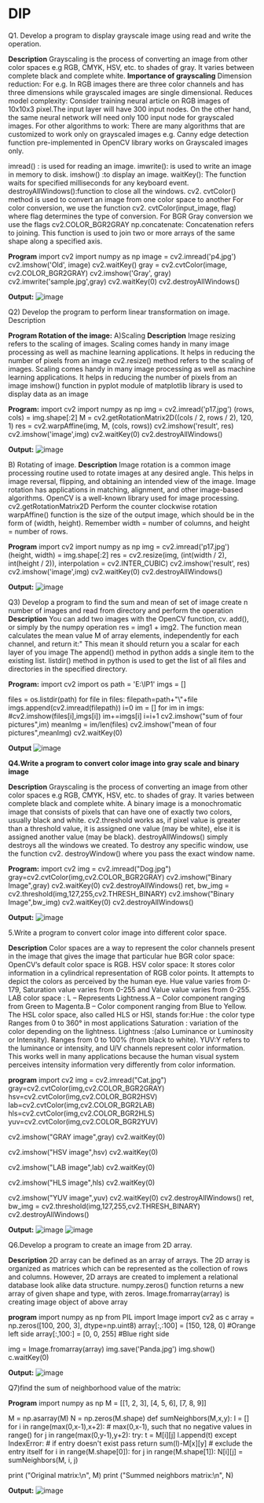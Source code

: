 # DIP
Q1. Develop a program to display grayscale image using read and write the operation.

**Description**
Grayscaling is the process of converting an image from other color spaces e.g RGB, CMYK, HSV, etc. to shades of gray. It varies between complete black and complete white.
**Importance of grayscaling**
Dimension reduction: For e.g. In RGB images there are three color channels and has three dimensions while grayscaled images are single dimensional.
Reduces model complexity: Consider training neural article on RGB images of 10x10x3 pixel.The input layer will have 300 input nodes. On the other hand, the same neural network will need only 100 input node for grayscaled images.
For other algorithms to work: There are many algorithms that are customized to work only on grayscaled images e.g. Canny edge detection function pre-implemented in OpenCV library works on Grayscaled images only.

imread() : is used for reading an image. 
imwrite(): is used to write an image in memory to disk. 
imshow() :to display an image. 
waitKey(): The function waits for specified milliseconds for any keyboard event.
destroyAllWindows():function to close all the windows. cv2. cvtColor() method is used to convert an image from one color space to another For color conversion, we use the function cv2. cvtColor(input_image, flag) where flag determines the type of conversion. For BGR Gray conversion we use the flags cv2.COLOR_BGR2GRAY
np.concatenate: Concatenation refers to joining. This function is used to join two or more arrays of the same shape along a specified axis.

**Program**
import cv2 
import numpy as np 
image = cv2.imread('p4.jpg') 
cv2.imshow('Old', image) 
cv2.waitKey() 
gray = cv2.cvtColor(image, cv2.COLOR_BGR2GRAY) 
cv2.imshow('Gray', gray) 
cv2.imwrite('sample.jpg',gray) 
cv2.waitKey(0) 
cv2.destroyAllWindows()

**Output:**
![image](https://user-images.githubusercontent.com/72294293/104423697-6c9a9680-55a4-11eb-81c0-e202500b807c.png)





Q2) Develop the program to perform linear transformation on image. Description

**Program Rotation of the image:**
A)Scaling
**Description**
Image resizing refers to the scaling of images. Scaling comes handy in many image processing as well as machine learning applications. It helps in reducing the number of pixels from an image 
cv2.resize() method refers to the scaling of images. Scaling comes handy in many image processing as well as machine learning applications. It helps in reducing the number of pixels from an image 
imshow() function in pyplot module of matplotlib library is used to display data as an image

**Program:**
import cv2 import numpy as np 
img = cv2.imread('p17.jpg') 
(rows, cols) = img.shape[:2] 
M = cv2.getRotationMatrix2D((cols / 2, rows / 2), 120, 1) 
res = cv2.warpAffine(img, M, (cols, rows)) 
cv2.imshow('result', res) 
cv2.imshow('image',img) 
cv2.waitKey(0) 
cv2.destroyAllWindows()

**Output:**
![image](https://user-images.githubusercontent.com/72294293/104424552-88eb0300-55a5-11eb-95f0-6aa41f691bef.png)

B) Rotating of image. 
**Description**
Image rotation is a common image processing routine used to rotate images at any desired angle. This helps in image reversal, flipping, and obtaining an intended view of the image. Image rotation has applications in matching, alignment, and other image-based algorithms. 
OpenCV is a well-known library used for image processing.
cv2.getRotationMatrix2D Perform the counter clockwise rotation
warpAffine() function is the size of the output image, which should be in the form of (width, height). Remember width = number of columns, and height = number of rows.

**Program**
import cv2 
import numpy as np 
img = cv2.imread('p17.jpg') 
(height, width) = img.shape[:2] 
res = cv2.resize(img, (int(width / 2), int(height / 2)), interpolation = cv2.INTER_CUBIC) 
cv2.imshow('result', res) 
cv2.imshow('image',img) 
cv2.waitKey(0) 
cv2.destroyAllWindows()

**Output:**
![image](https://user-images.githubusercontent.com/72294293/104425426-ac627d80-55a6-11eb-8d93-26c109923644.png)


Q3) Develop a program to find the sum and mean of set of image create n number of images and read from directory and perform the operation
**Description**
You can add two images with the OpenCV function, cv. add(), or simply by the numpy operation res = img1 + img2.
The function mean calculates the mean value M of array elements, independently for each channel, and return it:" This mean it should return you a scalar for each layer of you image
The append() method in python adds a single item to the existing list.
listdir() method in python is used to get the list of all files and directories in the specified directory.

**Program:**
import cv2
import os
path = 'E:\IP1'
imgs = []

files = os.listdir(path)
for file in files:
    filepath=path+"\\"+file
    imgs.append(cv2.imread(filepath))
i=0
im = []
for im in imgs:
    #cv2.imshow(files[i],imgs[i])
    im+=imgs[i]
    i=i+1
cv2.imshow("sum of four pictures",im)
meanImg = im/len(files)
cv2.imshow("mean of four pictures",meanImg)
cv2.waitKey(0)

**Output**
![image](https://user-images.githubusercontent.com/72294293/104426618-2fd09e80-55a8-11eb-88f2-d45eeb59614b.png)

**Q4.Write a program to convert color image into gray scale and binary image**

**Description**
Grayscaling is the process of converting an image from other color spaces e.g RGB, CMYK, HSV, etc. to shades of gray. It varies between complete black and complete white.
A binary image is a monochromatic image that consists of pixels that can have one of exactly two colors, usually black and white.
cv2.threshold works as, if pixel value is greater than a threshold value, it is assigned one value (may be white), else it is assigned another value (may be black). 
destroyAllWindows() simply destroys all the windows we created. 
To destroy any specific window, use the function cv2. destroyWindow() where you pass the exact window name.

**Program:**
import cv2
img = cv2.imread("Dog.jpg")
gray=cv2.cvtColor(img,cv2.COLOR_BGR2GRAY)
cv2.imshow("Binary Image",gray)
cv2.waitKey(0)
cv2.destroyAllWindows()
ret, bw_img = cv2.threshold(img,127,255,cv2.THRESH_BINARY)
cv2.imshow("Binary Image",bw_img)
cv2.waitKey(0)
cv2.destroyAllWindows()

**Output:**
![image](https://user-images.githubusercontent.com/72294293/104428838-f2214500-55aa-11eb-82e5-9d445b3808b7.png)

5.Write a program to convert color image into different color space.

**Description**
Color spaces are a way to represent the color channels present in the image that gives the image that particular hue
BGR color space: OpenCV’s default color space is RGB. 
HSV color space: It stores color information in a cylindrical representation of RGB color points. It attempts to depict the colors as perceived by the human eye. Hue value varies from 0-179, Saturation value varies from 0-255 and Value value varies from 0-255. 
LAB color space :
L – Represents Lightness.A – Color component ranging from Green to Magenta.B – Color component ranging from Blue to Yellow.
The HSL color space, also called HLS or HSI, stands for:Hue : the color type Ranges from 0 to 360° in most applications 
Saturation : variation of the color depending on the lightness.
Lightness :(also Luminance or Luminosity or Intensity). Ranges from 0 to 100% (from black to white).
YUV:Y refers to the luminance or intensity, and U/V channels represent color information. This works well in many applications because the human visual system perceives intensity information very differently from color information.

**program**
import cv2
img = cv2.imread("Cat.jpg")
gray=cv2.cvtColor(img,cv2.COLOR_BGR2GRAY)
hsv=cv2.cvtColor(img,cv2.COLOR_BGR2HSV)
lab=cv2.cvtColor(img,cv2.COLOR_BGR2LAB)
hls=cv2.cvtColor(img,cv2.COLOR_BGR2HLS)
yuv=cv2.cvtColor(img,cv2.COLOR_BGR2YUV)

cv2.imshow("GRAY image",gray)
cv2.waitKey(0)

cv2.imshow("HSV image",hsv)
cv2.waitKey(0)

cv2.imshow("LAB image",lab)
cv2.waitKey(0)

cv2.imshow("HLS image",hls)
cv2.waitKey(0)

cv2.imshow("YUV image",yuv)
cv2.waitKey(0)
cv2.destroyAllWindows()
ret, bw_img = cv2.threshold(img,127,255,cv2.THRESH_BINARY)
cv2.destroyAllWindows()

**Output:**
![image](https://user-images.githubusercontent.com/72294293/104429392-90ada600-55ab-11eb-8abb-5270160441d2.png)
![image](https://user-images.githubusercontent.com/72294293/104429689-ebdf9880-55ab-11eb-8d8f-601e5669c381.png)


Q6.Develop a program to create an image from 2D array.

**Description**
2D array can be defined as an array of arrays. The 2D array is organized as matrices which can be represented as the collection of rows and columns. However, 2D arrays are created to implement a relational database look alike data structure.
numpy.zeros() function returns a new array of given shape and type, with zeros.
Image.fromarray(array) is creating image object of above array

**program**
import numpy as np
from PIL import Image
import cv2 as c 
array = np.zeros([100, 200, 3], dtype=np.uint8)
array[:,:100] = [150, 128, 0] #Orange left side
array[:,100:] = [0, 0, 255]   #Blue right side

img = Image.fromarray(array)
img.save('Panda.jpg')
img.show()
c.waitKey(0)

**Output:**
![image](https://user-images.githubusercontent.com/72294293/104430162-55f83d80-55ac-11eb-9249-67ecce742c25.png)


Q7)find the sum of neighborhood value of the matrix:

**Program**
import numpy as np
M = [[1, 2, 3],
    [4, 5, 6],
    [7, 8, 9]]

M = np.asarray(M)
N = np.zeros(M.shape)
def sumNeighbors(M,x,y):
    l = []
    for i in range(max(0,x-1),x+2): # max(0,x-1), such that no negative values in range()
        for j in range(max(0,y-1),y+2):
            try:
                t = M[i][j]
                l.append(t)
            except IndexError: # if entry doesn't exist
                pass
    return sum(l)-M[x][y] # exclude the entry itself
for i in range(M.shape[0]):
    for j in range(M.shape[1]):
        N[i][j] = sumNeighbors(M, i, j)

print ("Original matrix:\n", M)
print ("Summed neighbors matrix:\n", N)

**Output:**
![image](https://user-images.githubusercontent.com/72294293/104438834-73320980-55b6-11eb-937b-7d3e62da6cc6.png)









